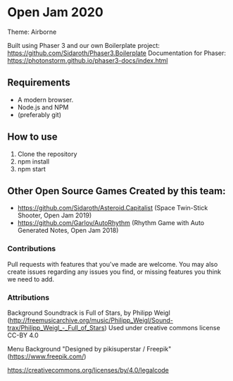 # Open Jam 2020 

Theme: Airborne

Built using Phaser 3 and our own Boilerplate project: https://github.com/Sidaroth/Phaser3.Boilerplate
Documentation for Phaser: https://photonstorm.github.io/phaser3-docs/index.html

## Requirements
-   A modern browser.
-   Node.js and NPM
-   (preferably git)

## How to use

1. Clone the repository
2. npm install
3. npm start

## Other Open Source Games Created by this team:
* https://github.com/Sidaroth/Asteroid.Capitalist (Space Twin-Stick Shooter, Open Jam 2019)
* https://github.com/Garlov/AutoRhythm (Rhythm Game with Auto Generated Notes, Open Jam 2018)

### Contributions

Pull requests with features that you've made are welcome. You may also create issues regarding any issues you find, or missing features you think we need to add.

### Attributions
Background Soundtrack is Full of Stars, by Philipp Weigl (http://freemusicarchive.org/music/Philipp_Weigl/Sound-trax/Philipp_Weigl_-_Full_of_Stars) Used under creative commons license CC-BY 4.0

Menu Background "Designed by pikisuperstar / Freepik" (https://www.freepik.com/)


https://creativecommons.org/licenses/by/4.0/legalcode
